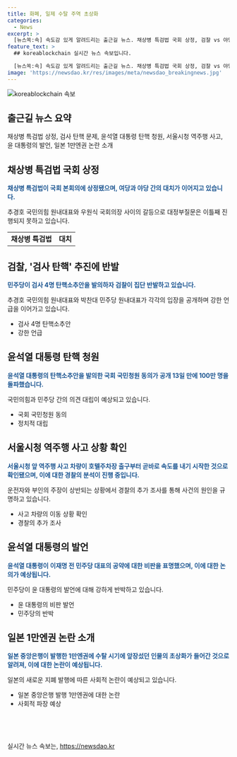 ```yaml
---
title: 화폐, 일제 수탈 주역 초상화
categories:
  - News
excerpt: >
  [뉴스쏙:속] 속도감 있게 알려드리는 출근길 뉴스. 채상병 특검법 국회 상정, 검찰 vs 야당 강대강 대치, 尹 탄핵 국회 청원 돌파, 서울시청 앞 역주행 차량 사고, 윤석열 대통령의 이재명 공약 조롱, 일제 수탈 주역 초상화 논란, 일본 새 지폐 등 다양한 소식. [네이버 뉴스스탠드에서 뉴스쏙:속을 만나보세요]
feature_text: >
  ## koreablockchain 실시간 뉴스 속보입니다.

  [뉴스쏙:속] 속도감 있게 알려드리는 출근길 뉴스. 채상병 특검법 국회 상정, 검찰 vs 야당 강대강 대치, 尹 탄핵 국회 청원 돌파, 서울시청 앞 역주행 차량 사고, 윤석열 대통령의 이재명 공약 조롱, 일제 수탈 주역 초상화 논란, 일본 새 지폐 등 다양한 소식. [네이버 뉴스스탠드에서 뉴스쏙:속을 만나보세요]
image: 'https://newsdao.kr/res/images/meta/newsdao_breakingnews.jpg'
---
```


<p><img src="https://newsdao.kr/res/images/meta/newsdao_breakingnews.jpg" alt="koreablockchain 속보" /></p>

<h2 data-ke-size="size26">출근길 뉴스 요약</h2>

<p data-ke-size="size16">채상병 특검법 상정, 검사 탄핵 문제, 윤석열 대통령 탄핵 청원, 서울시청 역주행 사고, 윤 대통령의 발언, 일본 1만엔권 논란 소개</p>

<h2 data-ke-size="size24">채상병 특검법 국회 상정</h2>

<p data-ke-size="size16"><b><span style="color: #1a5490;">채상병 특검법이 국회 본회의에 상정됐으며, 여당과 야당 간의 대치가 이어지고 있습니다.</span></b></p>

<p data-ke-size="size16">추경호 국민의힘 원내대표와 우원식 국회의장 사이의 갈등으로 대정부질문은 이틀째 진행되지 못하고 있습니다.</p>

<table>
    <tr>
        <td style="text-align: center; height: 17px;"><b>채상병 특검법</b></td>
        <td style="text-align: center; height: 17px;"><b>대치</b></td>
    </tr>
</table>

<h2 data-ke-size="size24">검찰, '검사 탄핵' 추진에 반발</h2>

<p data-ke-size="size16"><b><span style="color: #1a5490;">민주당이 검사 4명 탄핵소추안을 발의하자 검찰이 집단 반발하고 있습니다.</span></b></p>

<p data-ke-size="size16">추경호 국민의힘 원내대표와 박찬대 민주당 원내대표가 각각의 입장을 공개하며 강한 언급을 이어가고 있습니다.</p>

<ul>
    <li>검사 4명 탄핵소추안</li>
    <li>강한 언급</li>
</ul>

<h2 data-ke-size="size24">윤석열 대통령 탄핵 청원</h2>

<p data-ke-size="size16"><b><span style="color: #1a5490;">윤석열 대통령의 탄핵소추안을 발의한 국회 국민청원 동의가 공개 13일 만에 100만 명을 돌파했습니다.</span></b></p>

<p data-ke-size="size16">국민의힘과 민주당 간의 의견 대립이 예상되고 있습니다.</p>

<ul>
    <li>국회 국민청원 동의</li>
    <li>정치적 대립</li>
</ul>

<h2 data-ke-size="size24">서울시청 역주행 사고 상황 확인</h2>

<p data-ke-size="size16"><b><span style="color: #1a5490;">서울시청 앞 역주행 사고 차량이 호텔주차장 출구부터 곧바로 속도를 내기 시작한 것으로 확인됐으며, 이에 대한 경찰의 분석이 진행 중입니다.</span></b></p>

<p data-ke-size="size16">운전자와 부인의 주장이 상반되는 상황에서 경찰의 추가 조사를 통해 사건의 원인을 규명하고 있습니다.</p>

<ul>
    <li>사고 차량의 이동 상황 확인</li>
    <li>경찰의 추가 조사</li>
</ul>

<h2 data-ke-size="size24">윤석열 대통령의 발언</h2>

<p data-ke-size="size16"><b><span style="color: #1a5490;">윤석열 대통령이 이재명 전 민주당 대표의 공약에 대한 비판을 표명했으며, 이에 대한 논의가 예상됩니다.</span></b></p>

<p data-ke-size="size16">민주당이 윤 대통령의 발언에 대해 강하게 반박하고 있습니다.</p>

<ul>
    <li>윤 대통령의 비판 발언</li>
    <li>민주당의 반박</li>
</ul>

<h2 data-ke-size="size24">일본 1만엔권 논란 소개</h2>

<p data-ke-size="size16"><b><span style="color: #1a5490;">일본 중앙은행이 발행한 1만엔권에 수탈 시기에 앞장섰던 인물의 초상화가 들어간 것으로 알려져, 이에 대한 논란이 예상됩니다.</span></b></p>

<p data-ke-size="size16">일본의 새로운 지폐 발행에 따른 사회적 논란이 예상되고 있습니다.</p>

<ul>
    <li>일본 중앙은행 발행 1만엔권에 대한 논란</li>
    <li>사회적 파장 예상</li>
</ul>

<p data-ke-size="size16">&nbsp;</p>

<p data-ke-size="size16">&nbsp;</p>
실시간 뉴스 속보는, <a href="https://newsdao.kr" rel="dofollow">https://newsdao.kr</a>


